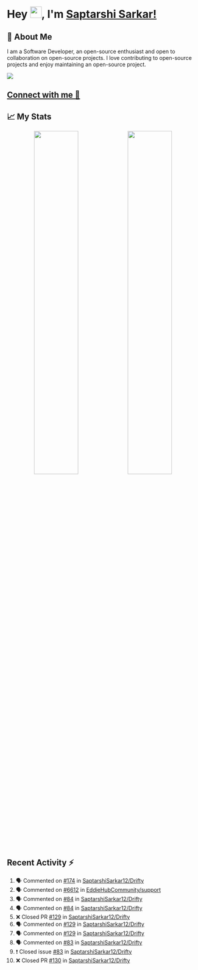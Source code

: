 # Hey <img src="https://github.com/TheDudeThatCode/TheDudeThatCode/blob/master/Assets/Hi.gif" width="30">, I'm [Saptarshi Sarkar!](https://bio.link/saptarshi) 

## 🚀 About Me
I am a Software Developer, an open-source enthusiast and open to collaboration on open-source projects. 
I love contributing to open-source projects and enjoy maintaining an open-source project.

![](https://visitor-badge.laobi.icu/badge?page_id=saptarshisarkar12.saptarshisarkar12)

## [Connect with me 💬](https://bio.link/saptarshi) 

## 📈 My Stats
<p align="center">	
  <img width="48%" src="https://github-readme-stats.vercel.app/api?username=saptarshisarkar12&show_icons=true&theme=tokyonight" />
  <img width="48%" src="https://github-readme-streak-stats.herokuapp.com/?user=saptarshisarkar12&theme=tokyonight" />
</p>

## Recent Activity :zap:
<!--START_SECTION:activity-->
1. 🗣 Commented on [#174](https://github.com/SaptarshiSarkar12/Drifty/issues/174) in [SaptarshiSarkar12/Drifty](https://github.com/SaptarshiSarkar12/Drifty)
2. 🗣 Commented on [#6612](https://github.com/EddieHubCommunity/support/issues/6612) in [EddieHubCommunity/support](https://github.com/EddieHubCommunity/support)
3. 🗣 Commented on [#84](https://github.com/SaptarshiSarkar12/Drifty/issues/84) in [SaptarshiSarkar12/Drifty](https://github.com/SaptarshiSarkar12/Drifty)
4. 🗣 Commented on [#84](https://github.com/SaptarshiSarkar12/Drifty/issues/84) in [SaptarshiSarkar12/Drifty](https://github.com/SaptarshiSarkar12/Drifty)
5. ❌ Closed PR [#129](https://github.com/SaptarshiSarkar12/Drifty/pull/129) in [SaptarshiSarkar12/Drifty](https://github.com/SaptarshiSarkar12/Drifty)
6. 🗣 Commented on [#129](https://github.com/SaptarshiSarkar12/Drifty/issues/129) in [SaptarshiSarkar12/Drifty](https://github.com/SaptarshiSarkar12/Drifty)
7. 🗣 Commented on [#129](https://github.com/SaptarshiSarkar12/Drifty/issues/129) in [SaptarshiSarkar12/Drifty](https://github.com/SaptarshiSarkar12/Drifty)
8. 🗣 Commented on [#83](https://github.com/SaptarshiSarkar12/Drifty/issues/83) in [SaptarshiSarkar12/Drifty](https://github.com/SaptarshiSarkar12/Drifty)
9. ❗️ Closed issue [#83](https://github.com/SaptarshiSarkar12/Drifty/issues/83) in [SaptarshiSarkar12/Drifty](https://github.com/SaptarshiSarkar12/Drifty)
10. ❌ Closed PR [#130](https://github.com/SaptarshiSarkar12/Drifty/pull/130) in [SaptarshiSarkar12/Drifty](https://github.com/SaptarshiSarkar12/Drifty)
<!--END_SECTION:activity-->
